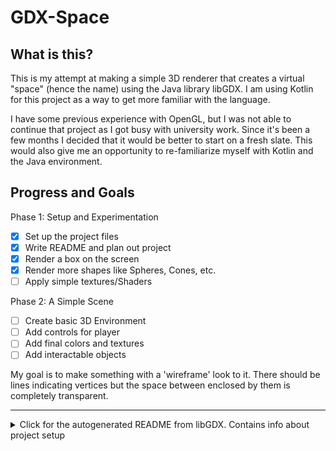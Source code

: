 
# GDX-Space

## What is this?
This is my attempt at making a simple 3D renderer that creates a virtual "space" (hence the name)
using the Java library libGDX. I am using Kotlin for this project as a way to get more familiar with
the language.

I have some previous experience with OpenGL, but I was not able to continue that project as I got busy with
university work. Since it's been a few months I decided that it would be better to start on a fresh slate.
This would also give me an opportunity to re-familiarize myself with Kotlin and the Java environment.
## Progress and Goals
Phase 1: Setup and Experimentation
- [x] Set up the project files
- [x] Write README and plan out project
- [x] Render a box on the screen
- [x] Render more shapes like Spheres, Cones, etc.
- [ ] Apply simple textures/Shaders

Phase 2: A Simple Scene
- [ ] Create basic 3D Environment
- [ ] Add controls for player
- [ ] Add final colors and textures
- [ ] Add interactable objects

My goal is to make something with a 'wireframe' look to it. There should be lines indicating vertices but the space
between enclosed by them is completely transparent.

---
<details>
<summary>Click for the autogenerated README from libGDX. Contains info 
about project setup</summary>

# GDX-Space

A [libGDX](https://libgdx.com/) project generated with [gdx-liftoff](https://github.com/libgdx/gdx-liftoff).

This project was generated with a template including simple application launchers and an empty `ApplicationListener` implementation.

## Platforms

- `core`: Main module with the application logic shared by all platforms.
- `lwjgl3`: Primary desktop platform using LWJGL3; was called 'desktop' in older docs.

## Gradle

This project uses [Gradle](https://gradle.org/) to manage dependencies.
The Gradle wrapper was included, so you can run Gradle tasks using `gradlew.bat` or `./gradlew` commands.
Useful Gradle tasks and flags:

- `--continue`: when using this flag, errors will not stop the tasks from running.
- `--daemon`: thanks to this flag, Gradle daemon will be used to run chosen tasks.
- `--offline`: when using this flag, cached dependency archives will be used.
- `--refresh-dependencies`: this flag forces validation of all dependencies. Useful for snapshot versions.
- `build`: builds sources and archives of every project.
- `cleanEclipse`: removes Eclipse project data.
- `cleanIdea`: removes IntelliJ project data.
- `clean`: removes `build` folders, which store compiled classes and built archives.
- `eclipse`: generates Eclipse project data.
- `idea`: generates IntelliJ project data.
- `lwjgl3:jar`: builds application's runnable jar, which can be found at `lwjgl3/build/libs`.
- `lwjgl3:run`: starts the application.
- `test`: runs unit tests (if any).

Note that most tasks that are not specific to a single project can be run with `name:` prefix, where the `name` should be replaced with the ID of a specific project.
For example, `core:clean` removes `build` folder only from the `core` project.
</details>
